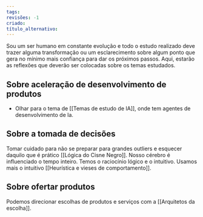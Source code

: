 ```yaml
---
tags: 
revisões: -1
criado: 
título_alternativo:
---
```

Sou um ser humano em constante evolução e todo o estudo realizado deve trazer alguma transformação ou  um esclarecimento sobre algum ponto que gera no mínimo mais confiança para dar os próximos passos. Aqui, estarão as reflexões que deverão ser colocadas sobre os temas estudados.

## Sobre aceleração de desenvolvimento de produtos

- Olhar para o tema de [[Temas de estudo de IA]], onde tem agentes de desenvolvimento de Ia.


## Sobre a tomada de decisões 
Tomar cuidado para não se preparar para grandes outliers e esquecer daquilo que é prático [[Lógica do Cisne Negro]].  Nosso cérebro é influenciado o tempo inteiro. Temos o raciocínio lógico e o intuitivo. Usamos mais o intuitivo [[Heurística e vieses de comportamento]]. 
## Sobre ofertar  produtos
Podemos direcionar escolhas de produtos e serviços com a [[Arquitetos da escolha]]. 
